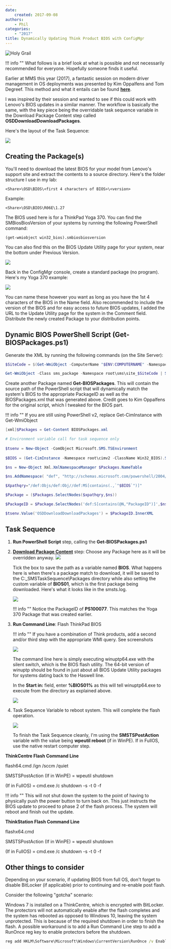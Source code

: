 ```yaml
---
date:
    created: 2017-09-08
authors:
    - Phil
categories:
    - "2017"
title: Dynamically Updating Think Product BIOS with ConfigMgr
---
```


![Holy Grail](img/2017/dynamic_bios_update/holygrail.jpg)

!!! info ""
    What follows is a brief look at what is possible and not necessarily recommended for everyone.  Hopefully someone finds it useful.

Earlier at MMS this year (2017), a fantastic session on modern driver management in OS deployments was presented by Kim Oppalfens and Tom Degreef.  This method and what it entails can be found [**here**](http://www.oscc.be/sccm/osd/The-holy-grail-of-ConfigMgr-diver-management,-or-whatever-you-want-to-call-it/).
<!-- more -->
I was inspired by their session and wanted to see if this could work with Lenovo's BIOS updates in a similar manner.  The workflow is basically the same, with the key piece being the overridable task sequence variable in the Download Package Content step called **OSDDownloadDownloadPackages**.

Here's the layout of the Task Sequence:

![](img/2017/dynamic_bios_update/image1.jpg)

## Creating the Package(s)
You'll need to download the latest BIOS for your model from Lenovo's support site and extract the contents to a source directory.  Here's the folder structure I use in my lab:

``` <Share>\OSD\BIOS\<first 4 characters of BIOS>\<version> ```

Example:

``` <Share>\OSD\BIOS\R06E\1.27 ```

The BIOS used here is for a ThinkPad Yoga 370.  You can find the SMBiosBiosVersion of your systems by running the following PowerShell command:

``` (get-wmiobject win32_bios).smbiosbiosversion ```

You can also find this on the BIOS Update Utility page for your system, near the bottom under Previous Version.

![](img/2017/dynamic_bios_update/image2.jpg)

Back in the ConfigMgr console, create a standard package (no program).  Here's my Yoga 370 example:

[![](img/2017/dynamic_bios_update/image3.jpg)](https://blog.lenovocdrt.com/img/2017/dynamic_bios_update/image3.jpg)

You can name these however you want as long as you have the 1st 4 characters of the BIOS in the Name field.  Also recommended to include the version of the BIOS and for easy access to future BIOS updates, I added the URL to the Update Utility page for the system in the Comment field.  Distribute the newly created Package to your distribution points.

## Dynamic BIOS PowerShell Script (Get-BIOSPackages.ps1)

Generate the XML by running the following commands (on the Site Server):

``` powershell
$SiteCode = $(Get-WmiObject -ComputerName "$ENV:COMPUTERNAME" -Namespace "root\SMS" -Class "SMS_ProviderLocation").SiteCode

Get-WmiObject -Class sms_package -Namespace root\sms\site_$SiteCode | Select-Object Name,PackageID,Version | Sort-Object -Property Name | Export-Clixml -Path "BIOSPackages.xml"
```

Create another Package named **Get-BIOSPackages**.  This will contain the source path of the PowerShell script that will dynamically match the system's BIOS to the appropriate PackageID as well as the BIOSPackages.xml that was generated above.  Credit goes to Kim Oppalfens for the original script, which I tweaked for the BIOS part.

!!! info ""
    If you are still using PowerShell v2, replace Get-CimInstance with Get-WmiObject

``` powershell
[xml]$Packages = Get-Content BIOSPackages.xml

# Environment variable call for task sequence only
   
$tsenv = New-Object -ComObject Microsoft.SMS.TSEnvironment
    
$BIOS = (Get-CimInstance -Namespace root\cimv2 -ClassName Win32_BIOS).SMBIOSBIOSVersion.Substring(0,4)

$ns = New-Object Xml.XmlNamespaceManager $Packages.NameTable

$ns.AddNamespace( "def", "http://schemas.microsoft.com/powershell/2004/04" )

$Xpathqry="/def:Objs/def:Obj//def:MS[contains(.,`"$BIOS`")]"

$Package = ($Packages.SelectNodes($xpathqry,$ns))

$PackageID = $Package.SelectNodes('def:S[contains(@N,"PackageID")]',$ns)

$tsenv.Value('OSDDownloadDownloadPackages') = $PackageID.InnerXML
```

## Task Sequence

1. **Run PowerShell Script** step, calling the **Get-BIOSPackages.ps1**

1. [**Download Package Content**](https://docs.microsoft.com/en-us/sccm/osd/understand/task-sequence-steps#BKMK_DownloadPackageContent) step:  Choose any Package here as it will be overridden anyway.
![](img/2017/dynamic_bios_update/image4.jpg)

    Tick the box to save the path as a variable named **BIOS**.  What happens here is when there's a package match to download, it will be saved to the C:\_SMSTaskSequence\Packages directory while also setting the custom variable of **BIOS01**, which is the first package being downloaded.  Here's what it looks like in the smsts.log.

    ![](img/2017/dynamic_bios_update/image5.jpg)

    !!! info ""
        Notice the PackageID of **PS100077**.  This matches the Yoga 370 Package that was created earlier.

1. **Run Command Line**: Flash ThinkPad BIOS

    !!! info ""
        If you have a combination of Think products, add a second and/or third step with the appropriate WMI query. See screenshots

    ![](img/2017/dynamic_bios_update/image6.jpg)

    The command line here is simply executing winuptp64.exe with the silent switch, which is the BIOS flash utility.  The 64-bit version of winuptp should be found in just about all BIOS Update Utility packages for systems dating back to the Haswell line.

    In the **Start in:** field, enter **%BIOS01%** as this will tell winuptp64.exe to execute from the directory as explained above.

    ![](img/2017/dynamic_bios_update/image7.jpg)

1. Task Sequence Variable to reboot system.  This will complete the flash operation.

    ![](img/2017/dynamic_bios_update/image8.jpg)

    To finish the Task Sequence cleanly, I'm using the **SMSTSPostAction** variable with the value being **wpeutil reboot** (if in WinPE).  If in FullOS, use the native restart computer step.

**ThinkCentre Flash Command Line**

flash64.cmd /ign /sccm /quiet

SMSTSPostAction (If in WinPE) = wpeutil shutdown 

(If in FullOS) = cmd.exe /c shutdown -s -t 0 -f

!!! info ""
    This will not shut down the system to the point of having to physically push the power button to turn back on.  This just instructs the BIOS update to proceed to phase 2 of the flash process. The system will reboot and finish out the update.

**ThinkStation Flash Command Line**

flashx64.cmd

SMSTSPostAction (If in WinPE) = wpeutil shutdown 

(If in FullOS) = cmd.exe /c shutdown -s -t 0 -f

## Other things to consider

Depending on your scenario, if updating BIOS from full OS, don't forget to disable BitLocker (if applicable) prior to continuing and re-enable post flash.

Consider the following "gotcha" scenario:

Windows 7 is installed on a ThinkCentre, which is encrypted with BitLocker.  The protectors will not automatically enable after the flash completes and the system has rebooted as opposed to Windows 10, leaving the system unprotected.  This is because of the required shutdown in order to finish the flash.  A possible workaround is to add a Run Command Line step to add a RunOnce reg key to enable protectors before the shutdown.

``` cmd
reg add HKLM\Software\Microsoft\Windows\CurrentVersion\RunOnce /v EnableBitLocker /t REG_SZ /d "cmd.exe /c manage-bde -protectors -enable c:"
```
